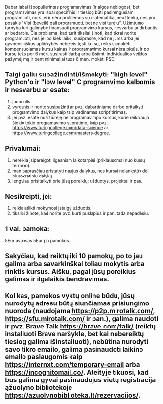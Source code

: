 Dabar labai išpopuliarintas programavimas (ir algos neblogos), bet programavimas yra labai specifinis ir tiesiog būti pasirengusiam programuoti, nors jei ir nėra problemos su matematika, neužtenka, nes yra posakis "Visi (beveik) gali programuoti, bet ne visi turėtų". Užimtumo tarnyba turi galimybę finansuoti programvimo kursus, nesvarbu ar dirbantis ar bedarbis. Čia problema, kad turit tiksliai žinoti, kad tikrai norite programuoti, nes jei po kiek laiko, susiprasite, kad ne jums arba jei gyvnenimiškos aplinkybės nebeleis tęsti kursų, reiks sumokėti kompensuojamas kursų kainas ir programavimo kursai nėra pigūs. Ir po kursų teks per 6 mėn. susirasti darbą arba išsiimti individualios veiklos pažymėjimą ir bent minimaliai tuos 6 mėn. mokėti PSD. 
## Taigi galiu supažindinti/išmokyti: "high level" Python'o ir "low level" C programvimo kalbomis ir nesvarbu ar esate:
1) jaunuolis
2) vyresnis ir norite susipažinti ar pvz. dabartiniame darbe pritaikyti programvimo dalykus kaip taip vadinamas script'tinimas.
3) jei pvz. esate nusižiūrėję ne programavimpo kursus, kurie reikalauja šiokio tokio programavimo supratimo,  kaip pvz. https://www.turingcollege.com/data-science ar https://www.turingcollege.com/masters-degree.

## Privalumai:
1) nereikia įsipareigoti ilgesniam laikotarpiui (priklausomai nuo kursų termino).
2) man paprasčiau pristatyti naujus dalykus, nes kursai nelankstūs dėl biurokratinių dalykų.
3) lengviau prisitaikyti prie jūsų poreikių: užduotys, projektai ir pan.

## Nesikreipti, jei:
1) reikia atlikti mokymosi įstaigų užduotis.
2) tiksliai žinote, kad norite pvz. kurti puslapius ir pan. tada nepadėsiu.

## 1 val. pamoka:
5Eur avansas
5Eur po pamokos.

## Sakyčiau, kad reiktų iki 10 pamokų, po to jau galima arba savarkinškai toliau mokytis arba rinktis kursus. Aišku, pagal jūsų poreikius galimas ir ilgalaikis bendravimas. 

## Kol kas, pamokos vyktų online būdu, jūsų nurodytų adresu būtų siunčiamas prisiungimo nuoroda (naudojama https://p2p.mirotalk.com/, https://sfu.mirotalk.com/ ir pan.), galima naudoti ir pvz. Brave Talk https://brave.com/talk/ (reiktų instaliuoti Brave naršykle, bet kai nebereiktų tiesiog galima išinstaliuoti), nebūtina nurodyti savo tikro emailo, galima pasinaudoti laikino emailo paslaugomis kaip https://internxt.com/temporary-email arba https://incognitomail.co/. Ateityje tikuosi, kad bus galima gyvai pasinaudojus vietų registracija ąžuolyno bibliotekoje https://azuolynobiblioteka.lt/rezervacijos/.
